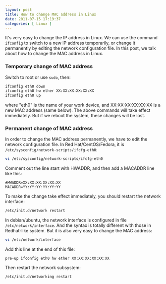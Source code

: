 ```yaml
--- 
layout: post
title: How to change MAC address in Linux
date: 2011-07-15 17:19:37
categories: [ Linux ]
---
```


It's very easy to change the IP address in Linux. We can use the command `ifconfig` to switch to a new IP address temporarily,
or change it permanently by editing the network configuration file. In this post, we talk about how to change the MAC address in Linux.

<!-- more -->

### Temporary change of MAC address

Switch to root or use `sudo`, then:

``` bash
ifconfig eth0 down
ifconfig eth0 hw ether XX:XX:XX:XX:XX:XX
ifconfig eth0 up
```

where "eth0" is the name of your work device, and XX:XX:XX:XX:XX:XX is a new MAC address (same below).
The above commands will take effect immediately. But if we reboot the system, these changes will be lost.

### Permanent change of MAC address

In order to change the MAC address permanently, we have to edit the network configuration file.
In Red Hat/CentOS/Fedora, it is `/etc/sysconfig/network-scripts/ifcfg-eth0`:

``` bash
vi /etc/sysconfig/network-scripts/ifcfg-eth0
```

Comment out the line start with HWADDR, and then add a MACADDR line like this:

``` text
#HWADDR=XX:XX:XX:XX:XX:XX
MACADDR=YY:YY:YY:YY:YY:YY
```

To make the change take effect immediately, you should restart the network interface:

``` bash
/etc/init.d/network restart
```

In debian/ubuntu, the network interface is configured in file `/etc/network/interface`.
And the syntax is totally different with those in Redhat-like system. But it is also very easy to change the MAC address:

``` bash
vi /etc/network/interface
```

Add this line at the end of this file:

``` text
pre-up ifconfig eth0 hw ether XX:XX:XX:XX:XX:XX
```

Then restart the network subsystem:

``` bash
/etc/init.d/networking restart
```

